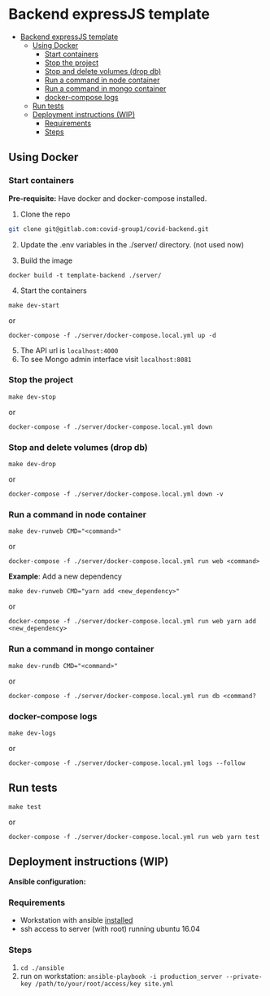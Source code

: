 # Backend expressJS template

- [Backend expressJS template](#backend-expressjs-template)
	- [Using Docker](#using-docker)
		- [Start containers](#start-containers)
		- [Stop the project](#stop-the-project)
		- [Stop and delete volumes (drop db)](#stop-and-delete-volumes-drop-db)
		- [Run a command in node container](#run-a-command-in-node-container)
		- [Run a command in mongo container](#run-a-command-in-mongo-container)
		- [docker-compose logs](#docker-compose-logs)
	- [Run tests](#run-tests)
	- [Deployment instructions (WIP)](#deployment-instructions-wip)
		- [Requirements](#requirements)
		- [Steps](#steps)


## Using Docker

### Start containers

__Pre-requisite:__ Have docker and docker-compose installed.

1. Clone the repo

```bash
git clone git@gitlab.com:covid-group1/covid-backend.git
```

2. Update the .env variables in the ./server/ directory. (not used now)


3. Build the image

```
docker build -t template-backend ./server/
```

4. Start the containers

```
make dev-start
```
or
```
docker-compose -f ./server/docker-compose.local.yml up -d
```

5. The API url is `localhost:4000`
6. To see Mongo admin interface visit `localhost:8081`

### Stop the project

```
make dev-stop
```
or
```
docker-compose -f ./server/docker-compose.local.yml down
```

### Stop and delete volumes (drop db)

```
make dev-drop
```
or
```
docker-compose -f ./server/docker-compose.local.yml down -v
```

### Run a command in node container

```
make dev-runweb CMD="<command>"
```
or
```
docker-compose -f ./server/docker-compose.local.yml run web <command>
```

__Example__: Add a new dependency

```
make dev-runweb CMD="yarn add <new_dependency>"
```
or
```
docker-compose -f ./server/docker-compose.local.yml run web yarn add <new_dependency>
```

### Run a command in mongo container

```
make dev-rundb CMD="<command>"
```
or
```
docker-compose -f ./server/docker-compose.local.yml run db <command?
```

### docker-compose logs

```
make dev-logs
```
or
```
docker-compose -f ./server/docker-compose.local.yml logs --follow
```

## Run tests

```
make test
```
or
```
docker-compose -f ./server/docker-compose.local.yml run web yarn test
```

## Deployment instructions (WIP)

**Ansible configuration:**

### Requirements

* Workstation with ansible [installed](http://docs.ansible.com/ansible/latest/installation_guide/intro_installation.html#latest-releases-via-apt-ubuntu)
* ssh access to server (with root) running ubuntu 16.04

### Steps

1. `cd ./ansible`
2. run on workstation: `ansible-playbook -i production_server --private-key /path/to/your/root/access/key site.yml`
